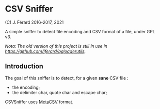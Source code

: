 # CSV Sniffer
(C) J. Férard 2016-2017, 2021

A simple sniffer to detect file encoding and CSV format of a file, under GPL v3.

*Nota: The old version of this project is still in use in https://github.com/jferard/pgloaderutils.*

## Introduction

The goal of this sniffer is to detect, for a given **sane** CSV file :
- the encoding;
- the delimiter char, quote char and escape char;

CSVSniffer uses [MetaCSV](https://github.com/jferard/MetaCSV) format.